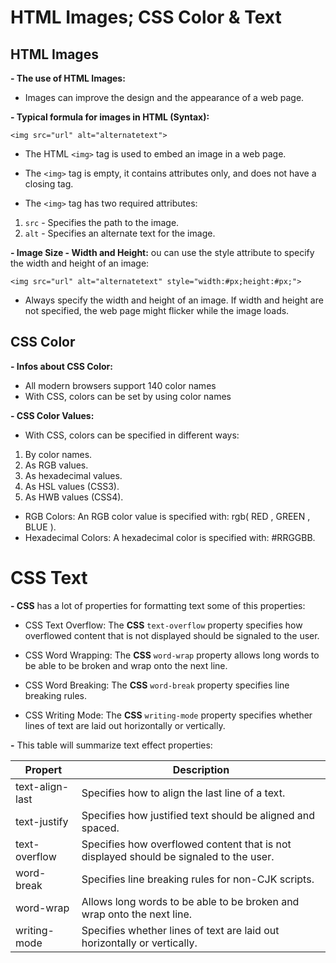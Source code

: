 # HTML Images; CSS Color & Text
## HTML Images
**- The use of HTML Images:** 
* Images can improve the design and the appearance of a web page.

**- Typical formula for images in **HTML** (Syntax):**
```
<img src="url" alt="alternatetext">
```
* The HTML `<img>` tag is used to embed an image in a web page.


* The `<img>` tag is empty, it contains attributes only, and does not have a closing tag.

* The `<img>` tag has two required attributes:

1. `src` - Specifies the path to the image. 
2. `alt` - Specifies an alternate text for the image.



**- Image Size - Width and Height:** ou can use the style attribute to specify the width and height of an image:
```
<img src="url" alt="alternatetext" style="width:#px;height:#px;">
```
* Always specify the width and height of an image. If width and height are not specified, the web page might flicker while the image loads.
  

## CSS Color
**- Infos about CSS Color:** 
* All modern browsers support 140 color names
* With CSS, colors can be set by using color names

**- CSS Color Values:** 
* With CSS, colors can be specified in different ways:
1. By color names.
2. As RGB values. 
3. As hexadecimal values.
4. As HSL values (CSS3).
5. As HWB values (CSS4).

* RGB Colors: An RGB color value is specified with: rgb( RED , GREEN , BLUE ).
* Hexadecimal Colors: A hexadecimal color is specified with: #RRGGBB.


# CSS Text
**- CSS** has a lot of properties for formatting text some of this properties: 
* CSS Text Overflow: The **CSS** `text-overflow` property specifies how overflowed content that is not displayed should be signaled to the user.

 * CSS Word Wrapping: The **CSS** `word-wrap` property allows long words to be able to be broken and wrap onto the next line. 

 * CSS Word Breaking: The **CSS** `word-break` property specifies line breaking rules.

 * CSS Writing Mode: The **CSS** `writing-mode` property specifies whether lines of text are laid out horizontally or vertically.

 **-** This table will summarize text effect properties:

 Propert|Description
 -------|----------
 text-align-last|Specifies how to align the last line of a text.
 text-justify|Specifies how justified text should be aligned and spaced.
text-overflow|Specifies how overflowed content that is not displayed should be signaled to the user.
word-break|Specifies line breaking rules for non-CJK scripts.
word-wrap|Allows long words to be able to be broken and wrap onto the next line.
writing-mode|Specifies whether lines of text are laid out horizontally or vertically.



